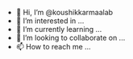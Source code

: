 - 👋 Hi, I’m @koushikkarmaalab
- 👀 I’m interested in ...
- 🌱 I’m currently learning ...
- 💞️ I’m looking to collaborate on ...
- 📫 How to reach me ...

<!---
koushikkarmaalab/koushikkarmaalab is a ✨ special ✨ repository because its `README.md` (this file) appears on your GitHub profile.
You can click the Preview link to take a look at your changes.
--->
